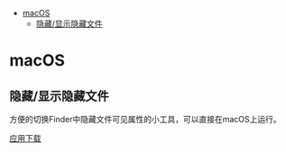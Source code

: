 * [macOS](#macOS)
  * [隐藏/显示隐藏文件](#隐藏/显示隐藏文件)

# macOS

## 隐藏/显示隐藏文件

方便的切换Finder中隐藏文件可见属性的小工具，可以直接在macOS上运行。

[应用下载](./file/tools/macOS/显示隐藏文件.app)